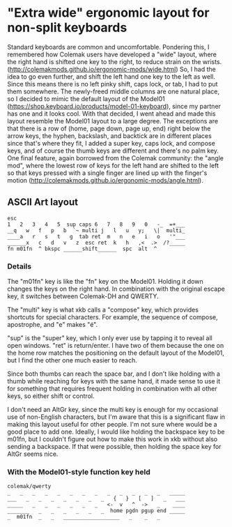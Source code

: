 # "Extra wide" ergonomic layout for non-split keyboards

Standard keyboards are common and uncomfortable. Pondering this, I remembered how Colemak users
have developed a "wide" layout, where the right hand is shifted one key to the right,
to reduce strain on the wrists. (http://colemakmods.github.io/ergonomic-mods/wide.html)
So, I had the idea to go even further, and shift the left hand one key to the left as well. 
Since this means there is no left pinky shift, caps lock, or tab, I had to put them somewhere. 
The newly-freed middle columns are one natural place, so I decided to mimic the default layout of 
the Model01 (https://shop.keyboard.io/products/model-01-keyboard), since my partner has one 
and it looks cool. With that decided, I went ahead and made this layout resemble the Model01 
layout to a large degree. The exceptions are that there is a row of (home, page down, page up, end) 
right below the arrow keys, the hyphen, backslash, and backtick are in different places since 
that's where they fit, I added a super key, caps lock, and compose keys, and of course the thumb 
keys are different and there's no palm key. One final feature, again borrowed from the Colemak 
community: the "angle mod", where the lowest row of keys for the left hand are shifted to 
the left so that keys pressed with a single finger are lined up with the finger's motion 
(http://colemakmods.github.io/ergonomic-mods/angle.html).

## ASCII Art layout

```
esc
1   2   3   4   5  sup caps 6   7   8   9   0   -_  =+___
__q   w   f   p   b  `~ multi j   l   u   y;   \|  multi_
____a   r   s   t   g  tab ret  m   n   e   i   o   '"___
______x   c   d   v   z  esc ret  k   h   ,<  .>  /?_____
fn m01fn  ^ bkspc ______shift______  spc  alt  ^
```

### Details

The "m01fn" key is like the "fn" key on the Model01. Holding it down changes the keys on 
the right hand. In combination with the original escape key, it switches between Colemak-DH and QWERTY.

The "multi" key is what xkb calls a "compose" key, which provides shortcuts for special characters. 
For example, the sequence of compose, apostrophe, and "e" makes "é".

"sup" is the "super" key, which I only ever use by tapping it to reveal all open windows. 
"ret" is return/enter. I have two of them because the one on the home row matches 
the positioning on the default layout of the Model01, but I find the other one much easier to reach.

Since both thumbs can reach the space bar, and I don't like holding with a thumb while 
reaching for keys with the same hand, it made sense to use it for something that requires 
frequent holding in combination with all other keys, so either shift or control.

I don't need an AltGr key, since the multi key is enough for my occasional use of non-English 
characters, but I'm aware that this is a significant flaw in making this layout useful for other 
people. I'm not sure where would be a good place to add one. Ideally, I would like holding the 
backspace key to be m01fn, but I couldn't figure out how to make this work in xkb without also 
sending a backspace. If that were possible, then holding the space key for AltGr seems nice.

### With the Model01-style function key held

```
colemak/qwerty
_   _   _   _   _   _   _   _   _   _   _   _   _   _____
___   _   _   _   _   _   _   _   {   }   [   ]   _   ___
_____   _   _   _   _   _   _   <-  v   ^  ->   _    ____
_______   _   _   _   _   _   _  home pgdn pgup end _____
_  m01fn  _   _   __________________   _    _   _
```
